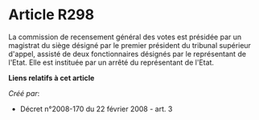# Article R298

La commission de recensement général des votes est présidée par un magistrat du siège désigné par le premier président du
tribunal supérieur d'appel, assisté de deux fonctionnaires désignés par le représentant de l'Etat. Elle est instituée par un
arrêté du représentant de l'Etat.

**Liens relatifs à cet article**

_Créé par_:

  - Décret n°2008-170 du 22 février 2008 - art. 3
